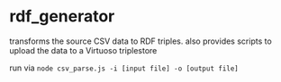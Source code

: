  # rdf_generator

 transforms the source CSV data to  RDF triples.
 also provides scripts to upload the data to a Virtuoso triplestore

 run via `node csv_parse.js -i [input file] -o [output file]`
